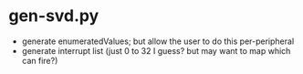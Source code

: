 # gen-svd.py

* generate enumeratedValues; but allow the user to do this per-peripheral
* generate interrupt list (just 0 to 32 I guess? but may want to map which can fire?)